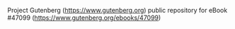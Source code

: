 Project Gutenberg (https://www.gutenberg.org) public repository for
eBook #47099 (https://www.gutenberg.org/ebooks/47099)
